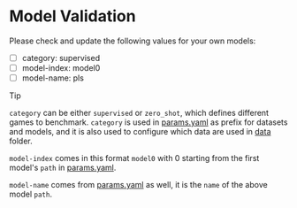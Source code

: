 # Model Validation

Please check and update the following values for your own models:

- [ ] category: supervised
- [ ] model-index: model0
- [ ] model-name: pls

> [!TIP]
> `category` can be either `supervised` or `zero_shot`, which defines different games to benchmark. `category` is used in [params.yaml](../params.yaml) as prefix for datasets and models, and it is also used to configure which data are used in [data](../data) folder.
>
> `model-index` comes in this format `model0` with 0 starting from the first model's `path` in [params.yaml](../params.yaml).
>
> `model-name` comes from [params.yaml](../params.yaml) as well, it is the `name` of the above model `path`.
